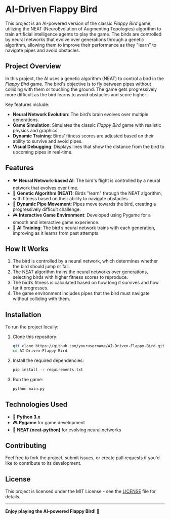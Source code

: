 # **AI-Driven Flappy Bird**

This project is an AI-powered version of the classic *Flappy Bird* game, utilizing the NEAT (NeuroEvolution of Augmenting Topologies) algorithm to train artificial intelligence agents to play the game. The birds are controlled by neural networks that evolve over generations through a genetic algorithm, allowing them to improve their performance as they "learn" to navigate pipes and avoid obstacles.

## **Project Overview**
In this project, the AI uses a genetic algorithm (NEAT) to control a bird in the *Flappy Bird* game. The bird's objective is to fly between pipes without colliding with them or touching the ground. The game gets progressively more difficult as the bird learns to avoid obstacles and score higher.

Key features include:
- **Neural Network Evolution**: The bird’s brain evolves over multiple generations.
- **Game Simulation**: Simulates the classic *Flappy Bird* game with realistic physics and graphics.
- **Dynamic Training**: Birds’ fitness scores are adjusted based on their ability to survive and avoid pipes.
- **Visual Debugging**: Displays lines that show the distance from the bird to upcoming pipes in real-time.

## **Features**
- 🐦 **Neural Network-based AI**: The bird's flight is controlled by a neural network that evolves over time.
- 🧬 **Genetic Algorithm (NEAT)**: Birds "learn" through the NEAT algorithm, with fitness based on their ability to navigate obstacles.
- 🔄 **Dynamic Pipe Movement**: Pipes move towards the bird, creating a progressively difficult challenge.
- 🎮 **Interactive Game Environment**: Developed using Pygame for a smooth and interactive game experience.
- 🌱 **AI Training**: The bird’s neural network trains with each generation, improving as it learns from past attempts.

## **How It Works**
1. The bird is controlled by a neural network, which determines whether the bird should jump or fall.
2. The NEAT algorithm trains the neural networks over generations, selecting birds with higher fitness scores to reproduce.
3. The bird’s fitness is calculated based on how long it survives and how far it progresses.
4. The game environment includes pipes that the bird must navigate without colliding with them.

## **Installation**
To run the project locally:

1. Clone this repository:
    ```bash
    git clone https://github.com/yourusername/AI-Driven-Flappy-Bird.git
    cd AI-Driven-Flappy-Bird
    ```

2. Install the required dependencies:
    ```bash
    pip install -r requirements.txt
    ```

3. Run the game:
    ```bash
    python main.py
    ```

## **Technologies Used**
- 🐍 **Python 3.x**
- 🎮 **Pygame** for game development
- 🧠 **NEAT (neat-python)** for evolving neural networks

## **Contributing**
Feel free to fork the project, submit issues, or create pull requests if you'd like to contribute to its development.

## **License**
This project is licensed under the MIT License - see the [LICENSE](LICENSE) file for details.

---

**Enjoy playing the AI-powered Flappy Bird! 🚀**
